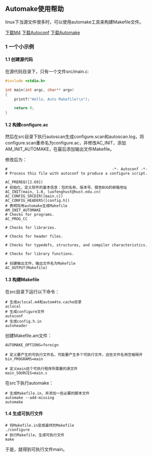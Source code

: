 ## Automake使用帮助

linux下当源文件很多时，可以使用automake工具来构建Makefile文件。

[下载M4](http://ftp.gnu.org/gnu/m4/)
[下载Autoconf](https://ftp.gnu.org/gnu/autoconf/)
[下载Automake](http://ftp.gnu.org/gnu/automake/)

### 1 一个小示例

#### 1.1 创建源代码

在源代码目录下，只有一个文件src/main.c:

``` C
#include <stdio.h>

int main(int argc, char** argv)
{
	printf("Hello, Auto Makefile!\n");

	return 0;
}
```

#### 1.2 构建configure.ac

然后在src目录下执行autoscan生成configure.scan和autoscan.log，将configure.scan重命名为configure.ac，并修改AC_INIT，添加AM_INIT_AUTOMAKE，在最后添加输出文件Makefile。

修改后为：
```
#                                               -*- Autoconf -*-
# Process this file with autoconf to produce a configure script.

AC_PREREQ([2.69])
# 初始化，定义软件的基本信息：包的名称、版本号、报告BUG的邮箱地址
AC_INIT(main, 1.0, luofenghust@hust.edu.cn)
AC_CONFIG_SRCDIR([main.c])
AC_CONFIG_HEADERS([config.h])
# 表明将用automake生成Makefile
AM_INIT_AUTOMAKE
# Checks for programs.
AC_PROG_CC

# Checks for libraries.

# Checks for header files.

# Checks for typedefs, structures, and compiler characteristics.

# Checks for library functions.

# 创建输出文件，输出文件名为Makefile
AC_OUTPUT(Makefile)
```

#### 1.3 构建Makefile

在src目录下运行以下命令：

```
# 生成aclocal.m4和autom4te.cache目录
aclocal
# 生成configure文件
autoconf
# 生成config.h.in
autoheader
```

创建Makefile.am文件：

```
AUTOMAKE_OPTIONS=foreign

# 定义要产生的可执行文件名，可能要产生多个可执行文件，这些文件名用空格隔开
bin_PROGRAMS=main

# 定义main这个可执行程序所需要的源文件
main_SOURCES=main.c
```

在src下执行automake：

```
# 生成Makefile.in，并添加一些必要的脚本文件
automake --add-missing
automake
```

#### 1.4 生成可执行文件

```
# 将Makefile.in变成最终的Makefile
./configure
# 执行Makefile，生成可执行文件
make
```

于是，就得到可执行文件main。
